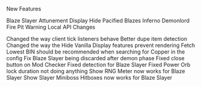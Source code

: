 New Features

Blaze Slayer Attunement Display
Hide Pacified Blazes
Inferno Demonlord Fire Pit Warning
Local API
Changes

Changed the way client tick listeners behave
Better dupe item detection
Changed the way the Hide Vanilla Display features prevent rendering
Fetch Lowest BIN should be recommended when searching for Copper in the config
Fix Blaze Slayer being discarded after demon phase
Fixed close button on Mod Checker
Fixed detection for Blaze Slayer
Fixed Power Orb lock duration not doing anything
Show RNG Meter now works for Blaze Slayer
Show Slayer Miniboss Hitboxes now works for Blaze Slayer
